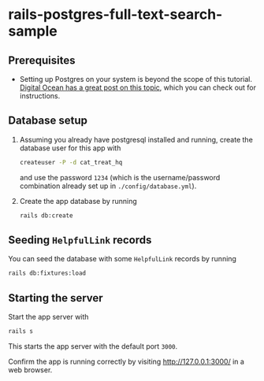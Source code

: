 # rails-postgres-full-text-search-sample

## Prerequisites

- Setting up Postgres on your system is beyond the scope of this tutorial. [Digital Ocean has a great post on this topic](https://www.digitalocean.com/community/tutorials/how-to-use-postgresql-with-your-ruby-on-rails-application-on-macos), which you can check out for instructions.

## Database setup

1. Assuming you already have postgresql installed and running, create the database user for this app with

    ```sh
    createuser -P -d cat_treat_hq
    ```

    and use the password `1234` (which is the username/password combination already set up in `./config/database.yml`).

2. Create the app database by running

    ```sh
    rails db:create
    ```

## Seeding `HelpfulLink` records

You can seed the database with some `HelpfulLink` records by running

```sh
rails db:fixtures:load
```

## Starting the server

Start the app server with

```sh
rails s
```

This starts the app server with the default port `3000`.

Confirm the app is running correctly by visiting http://127.0.0.1:3000/ in a web browser.
